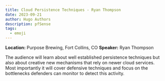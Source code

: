 ```yaml
---
title: Cloud Persistence Techniques - Ryan Thompson
date: 2023-09-21
author: Hugo Authors
description: pfSense
tags:
  - emoji
---
```


**Location:** Purpose Brewing, Fort Collins, CO
**Speaker:** Ryan Thompson

The audience will learn about well established persistence techniques but also about creative new mechanisms that rely on newer cloud services. Most importantly it will cover defensive techniques and focus on the bottlenecks defenders can monitor to detect this activity.